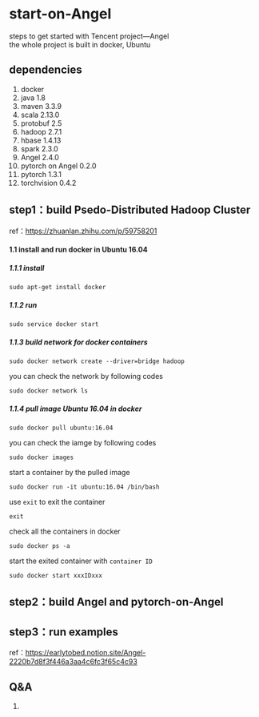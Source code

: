 # start-on-Angel
steps to get started with Tencent project—Angel<br>
the whole project is built in docker, Ubuntu

## dependencies
1. docker 
2. java 1.8
3. maven 3.3.9
4. scala 2.13.0
5. protobuf 2.5
6. hadoop 2.7.1
7. hbase 1.4.13
8. spark 2.3.0
9. Angel 2.4.0
10. pytorch on Angel 0.2.0
11. pytorch 1.3.1
12. torchvision 0.4.2

## step1：build Psedo-Distributed Hadoop Cluster 
ref：https://zhuanlan.zhihu.com/p/59758201<br>

  #### 1.1 install and run docker in Ubuntu 16.04
  ##### 1.1.1 install
  ```
  sudo apt-get install docker
  ```
  ##### 1.1.2 run
  ```
  sudo service docker start
  ```
  ##### 1.1.3 build network for docker containers
  ```
  sudo docker network create --driver=bridge hadoop
  ```
  you can check the network by following codes
  ```
  sudo docker network ls
  ```
  ##### 1.1.4 pull image Ubuntu 16.04 in docker
  ```
  sudo docker pull ubuntu:16.04
  ```
  you can check the iamge by following codes
  ```
  sudo docker images
  ```
  start a container by the pulled image
  ```
  sudo docker run -it ubuntu:16.04 /bin/bash
  ```
  use `exit` to exit the container
  ```
  exit
  ```
  check all the containers in docker
  ```
  sudo docker ps -a
  ```
  start the exited container with `container ID`
  ```
  sudo docker start xxxIDxxx
  ```
  
  

## step2：build Angel and pytorch-on-Angel

## step3：run examples
ref：https://earlytobed.notion.site/Angel-2220b7d8f3f446a3aa4c6fc3f65c4c93

## Q&A
1.
